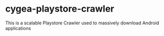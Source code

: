 # cygea-playstore-crawler
This is a scalable Playstore Crawler used to massively download Android applications

